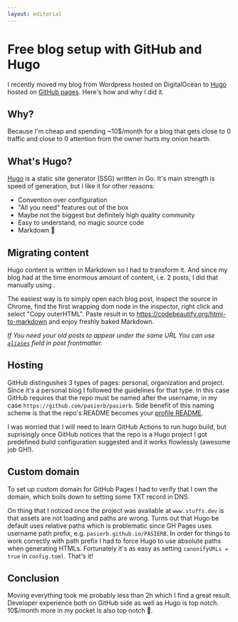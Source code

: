 ```yaml
---
layout: editorial
---
```


# Free blog setup with GitHub and Hugo

I recently moved my blog from Wordpress hosted on DigitalOcean to [Hugo](https://gohugo.io/) hosted on [GitHub pages](https://pages.github.com/). Here's how and why I did it.

## Why?

Because I'm cheap and spending \~10$/month for a blog that gets close to 0 traffic and close to 0 attention from the owner hurts my onion hearth.

## What's Hugo?

[Hugo](https://gohugo.io/) is a static site generator (SSG) written in Go. It's main strength is speed of generation, but I like it for other reasons:

* Convention over configuration
* "All you need" features out of the box
* Maybe not the biggest but definitely high quality community
* Easy to understand, no magic source code
* Markdown 💖

## Migrating content

Hugo content is written in Markdown so I had to transform it. And since my blog had at the time enormous amount of content, i.e. 2 posts, I did that manually using .

The easiest way is to simply open each blog post, inspect the source in Chrome, find the first wrapping dom node in the inspector, right click and select "Copy outerHTML". Paste result in to https://codebeautify.org/html-to-markdown and enjoy freshly baked Markdown.

_If You need your old posts to appear under the same URL You can use_ [_`aliases`_](https://gohugo.io/content-management/front-matter/#predefined) _field in post frontmatter._

## Hosting

GitHub distingushes 3 types of pages: personal, organization and project. Since it's a personal blog I followed the guidelines for that type. In this case GitHub requires that the repo must be named after the username, in my case `https://github.com/pasierb/pasierb`. Side benefit of this naming scheme is that the repo's README becomes your [profile README](https://docs.github.com/en/account-and-profile/setting-up-and-managing-your-github-profile/customizing-your-profile/managing-your-profile-readme).

I was worried that I will need to learn GitHub Actions to run hugo build, but suprisingly once GitHub notices that the repo is a Hugo project I got predefined build configuration suggested and it works flowlessly (awesome job GH!).

## Custom domain

To set up custom domain for GitHub Pages I had to verify that I own the domain, which boils down to setting some TXT record in DNS.

On thing that I noticed once the project was available at `www.stuffs.dev` is that assets are not loading and paths are wrong. Turns out that Hugo be default uses relative paths which is problematic since GH Pages uses username path prefix, e.g. `pasierb.github.io/PASIERB`. In order for things to work correctly with path prefix I had to force Hugo to use absolute paths when generating HTMLs. Fortunately it's as easy as setting `canonifyURLs = true` in `config.toml`. That's it!

## Conclusion

Moving everything took me probably less than 2h which I find a great result. Developer experience both on GitHub side as well as Hugo is top notch. 10$/month more in my pocket is also top notch 🤑.

